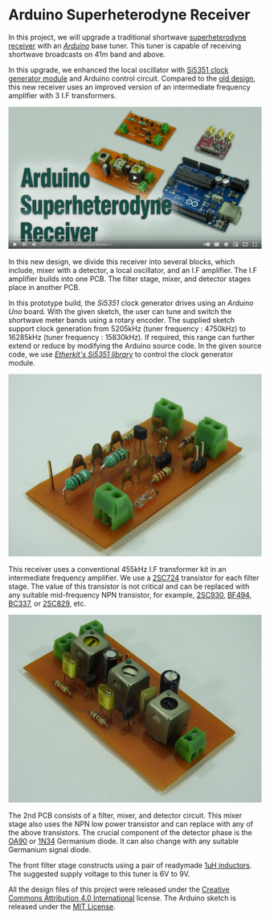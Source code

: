 # Arduino Superheterodyne Receiver

In this project, we will upgrade a traditional shortwave [superheterodyne receiver](http://jayakody2000lk.blogspot.com/2015/03/two-transistor-superheterodyne.html) with an *[Arduino](https://store.arduino.cc/products/arduino-uno-rev3)* base tuner. This tuner is capable of receiving shortwave broadcasts on 41m band and above.

In this upgrade, we enhanced the local oscillator with [Si5351 clock generator module](https://s.click.aliexpress.com/e/_9iD0bV) and Arduino control circuit. Compared to the [old design](http://jayakody2000lk.blogspot.com/2015/03/two-transistor-superheterodyne.html), this new receiver uses an improved version of an intermediate frequency amplifier with 3 I.F transformers.

[![Arduino Superheterodyne Receiver](https://raw.githubusercontent.com/dilshan/arduino-superhet/main/resources/arduino-superhet-youtube.jpg)](https://www.youtube.com/watch?v=8Wvycy0YoPc)

In this new design, we divide this receiver into several blocks, which include, mixer with a detector, a local oscillator, and an I.F amplifier. The I.F amplifier builds into one PCB. The filter stage, mixer, and detector stages place in another PCB.

In this prototype build, the *Si5351* clock generator drives using an *Arduino Uno* board. With the given sketch, the user can tune and switch the shortwave meter bands using a rotary encoder. The supplied sketch support clock generation from 5205kHz (tuner frequency : 4750kHz) to 16285kHz (tuner frequency : 15830kHz). If required, this range can further extend or reduce by modifying the Arduino source code. In the given source code, we use [*Etherkit's Si5351 library*](https://github.com/etherkit/Si5351Arduino) to control the clock generator module.

![Prototype version of the filter, mixer and detector PCB.](https://raw.githubusercontent.com/dilshan/arduino-superhet/main/resources/arduino-superhet-mixer.jpg)

This receiver uses a conventional 455kHz I.F transformer kit in an intermediate frequency amplifier. We use a [2SC724](https://www.web-bcs.com/transistor/tc/2sc/2SC724.php) transistor for each filter stage. The value of this transistor is not critical and can be replaced with any suitable mid-frequency NPN transistor, for example, [2SC930](https://s.click.aliexpress.com/e/_9vi1D5), [BF494](https://s.click.aliexpress.com/e/_Ap8gur), [BC337](https://s.click.aliexpress.com/e/_9gRclD), or [2SC829](https://s.click.aliexpress.com/e/_ACedU7), etc.

![Prototype version of I.F amplifier.](https://raw.githubusercontent.com/dilshan/arduino-superhet/main/resources/arduino-superhet-if-amp.jpg)

The 2nd PCB consists of a filter, mixer, and detector circuit. This mixer stage also uses the NPN low power transistor and can replace with any of the above transistors. The crucial component of the detector phase is the [OA90](https://s.click.aliexpress.com/e/_AknfCT) or [1N34](https://s.click.aliexpress.com/e/_AdOUUn) Germanium diode. It can also change with any suitable Germanium signal diode. 

The front filter stage constructs using a pair of readymade [1µH inductors](https://s.click.aliexpress.com/e/_ApVWb9). The suggested supply voltage to this tuner is 6V to 9V. 

All the design files of this project were released under the [Creative Commons Attribution 4.0 International](https://creativecommons.org/licenses/by/4.0/) license. The Arduino sketch is released under the [MIT License](https://github.com/dilshan/arduino-superhet/blob/main/LICENSE). 
